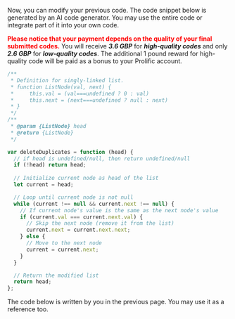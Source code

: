 Now, you can modify your previous code.  The code snippet below is generated by an AI code generator. You may use the entire code or integrate part of it into your own code. 



<span style="color: red;">**Please notice that your payment depends on the quality of your final submitted codes.**</span> You will receive ***3.6 GBP*** for ***high-quality codes*** and only ***2.6 GBP*** for ***low-quality codes***. The additional 1 pound reward for high-quality code will be paid as a bonus to your Prolific account.  

```javascript
/**
 * Definition for singly-linked list.
 * function ListNode(val, next) {
 *     this.val = (val===undefined ? 0 : val)
 *     this.next = (next===undefined ? null : next)
 * }
 */
/**
 * @param {ListNode} head
 * @return {ListNode}
 */

var deleteDuplicates = function (head) {
  // if head is undefined/null, then return undefined/null 
  if (!head) return head;
    
  // Initialize current node as head of the list
  let current = head;

  // Loop until current node is not null
  while (current !== null && current.next !== null) {
    // If current node's value is the same as the next node's value
    if (current.val === current.next.val) {
      // Skip the next node (remove it from the list)
      current.next = current.next.next;
    } else {
      // Move to the next node
      current = current.next;
    }
  }

  // Return the modified list
  return head;
};

```

The code below is written by you in the previous page. You may use it as a reference too. 